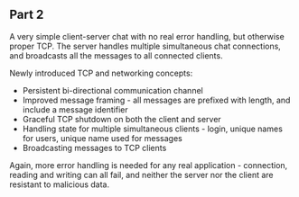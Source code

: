 Part 2
------

A very simple client-server chat with no real error handling, but otherwise proper TCP. The server handles multiple simultaneous chat connections, and broadcasts all the messages to all connected clients.

Newly introduced TCP and networking concepts:
* Persistent bi-directional communication channel
* Improved message framing - all messages are prefixed with length, and include a message identifier
* Graceful TCP shutdown on both the client and server
* Handling state for multiple simultaneous clients - login, unique names for users, unique name used for messages
* Broadcasting messages to TCP clients
 
Again, more error handling is needed for any real application - connection, reading and writing can all fail, 
and neither the server nor the client are resistant to malicious data.